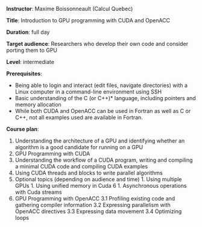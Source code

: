 **Instructor**: Maxime Boissonneault (Calcul Quebec)

**Title**: Introduction to GPU programming with CUDA and OpenACC

**Duration**: full day

**Target audience**: Researchers who develop their own code and consider porting them to GPU

**Level**: intermediate

**Prerequisites**:
* Being able to login and interact (edit files, navigate directories) with a Linux computer in a
  command-line environment using SSH
* Basic understanding of the C (or C++)* language, including pointers and memory allocation
* While both CUDA and OpenACC can be used in Fortran as well as C or C++, not all examples used are
  available in Fortran.

**Course plan**:
1. Understanding the architecture of a GPU and identifying whether an algorithm is a good candidate for
   running on a GPU
1. GPU Programming with CUDA
  1. Understanding the workflow of a CUDA program, writing and compiling a minimal CUDA code and
     compiling CUDA examples
  1. Using CUDA threads and blocks to write parallel algorithms
  1. Optional topics (depending on audience and time)
    1. Using multiple GPUs
	1. Using unified memory in Cuda 6
	1. Asynchronous operations with Cuda streams
1. GPU Programming with OpenACC
    3.1 Profiling existing code and gathering compiler information
    3.2 Expressing parallelism with OpenACC directives
    3.3 Expressing data movement
    3.4 Optimizing loops
